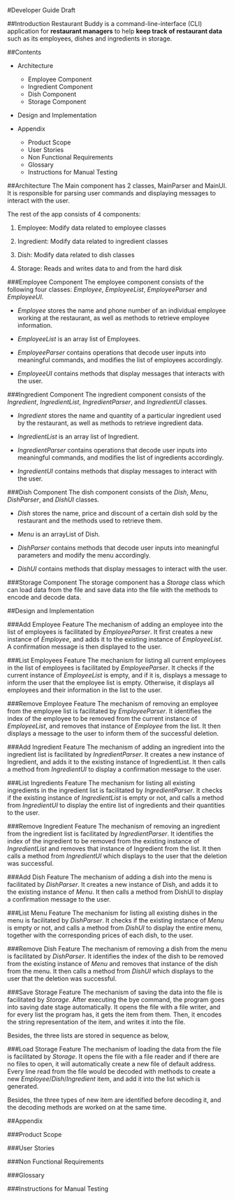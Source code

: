 #Developer Guide Draft

##Introduction
Restaurant Buddy is a command-line-interface (CLI) application for **restaurant managers** to 
help **keep track of restaurant data** such as its employees, dishes and ingredients in storage.

##Contents
* Architecture
  * Employee Component
  * Ingredient Component
  * Dish Component
  * Storage Component

* Design and Implementation
* Appendix
  * Product Scope
  * User Stories
  * Non Functional Requirements
  * Glossary
  * Instructions for Manual Testing



##Architecture
The Main component has 2 classes, MainParser and MainUI. It is responsible for parsing user commands and 
displaying messages to interact with the user.

The rest of the app consists of 4 components:  

1. Employee: Modify data related to employee classes  

2. Ingredient: Modify data related to ingredient classes  

3. Dish: Modify data related to dish classes  

4. Storage: Reads and writes data to and from the hard disk  

###Employee Component
The employee component consists of the following four classes: *Employee*, *EmployeeList*, *EmployeeParser* 
and *EmployeeUI*.

* *Employee* stores the name and phone number of an individual employee working at the restaurant, as well as methods 
to retrieve employee information.

* *EmployeeList* is an array list of Employees.

* *EmployeeParser* contains operations that decode user inputs into meaningful commands, and modifies the list of 
employees accordingly.

* *EmployeeUI* contains methods that display messages that interacts with the user.

###Ingredient Component
The ingredient component consists of the *Ingredient*, *IngredientList*, *IngredientParser*, and *IngredientUI* classes.  

* *Ingredient* stores the name and quantity of a particular ingredient used by the restaurant, as well as methods to 
retrieve ingredient data.  

* *IngredientList* is an array list of Ingredient.  

* *IngredientParser* contains operations that decode user inputs into meaningful commands, and modifies the list of 
ingredients accordingly.  

* *IngredientUI* contains methods that display messages to interact with the user.  

###Dish Component
The dish component consists of the *Dish*, *Menu*, *DishParser*, and *DishUI* classes.  

* *Dish* stores the name, price and discount of a certain dish sold by the restaurant and the methods used to retrieve 
them.

* *Menu* is an arrayList of Dish.

* *DishParser* contains methods that decode user inputs into meaningful parameters and modify the menu accordingly.  

* *DishUI* contains methods that display messages to interact with the user.  

###Storage Component
The storage component has a *Storage* class which can load data from the file and save data into the file with the 
methods to encode and decode data.  

##Design and Implementation  

###Add Employee Feature
The mechanism of adding an employee into the list of employees is facilitated by *EmployeeParser*. It first creates a 
new instance of *Employee*, and adds it to the existing instance of *EmployeeList*. A confirmation message is then 
displayed to the user.

###List Employees Feature
The mechanism for listing all current employees in the list of employees is facilitated by *EmployeeParser*. It checks 
if the current instance of *EmployeeList* is empty, and if it is, displays a message to inform the user that the 
employee list is empty. Otherwise, it displays all employees and their information in the list to the user.

###Remove Employee Feature
The mechanism of removing an employee from the employee list is facilitated by *EmployeeParser*. It identifies the 
index of the employee to be removed from the current instance of *EmployeeList*, and removes that instance of 
*Employee* from the list. It then displays a message to the user to inform them of the successful deletion.

###Add Ingredient Feature
The mechanism of adding an ingredient into the ingredient list is facilitated by *IngredientParser*. It creates a new 
instance of Ingredient, and adds it to the existing instance of IngredientList. It then calls a method from 
*IngredientUI* to display a confirmation message to the user.

###List Ingredients Feature
The mechanism for listing all existing ingredients in the ingredient list is facilitated by *IngredientParser*. It 
checks if the existing instance of *IngredientList* is empty or not, and calls a method from *IngredientUI* to 
display the entire list of ingredients and their quantities to the user.

###Remove Ingredient Feature
The mechanism of removing an ingredient from the ingredient list is facilitated by *IngredientParser*. It identifies 
the index of the ingredient to be removed from the existing instance of *IngredientList* and removes that instance of 
Ingredient from the list. It then calls a method from *IngredientUI* which displays to the user that the deletion was 
successful.

###Add Dish Feature
The mechanism of adding a dish into the menu is facilitated by *DishParser*. It creates a new instance of 
Dish, and adds it to the existing instance of *Menu*. It then calls a method from DishUI to display a confirmation 
message to the user.

###List Menu Feature
The mechanism for listing all existing dishes in the menu is facilitated by *DishParser*. It checks if the 
existing instance of *Menu* is empty or not, and calls a method from *DishUI* to display the entire menu, 
together with the corresponding prices of each dish, to the user.

###Remove Dish Feature
The mechanism of removing a dish from the menu is facilitated by *DishParser*. It identifies the index of the 
dish to be removed from the existing instance of *Menu* and removes that instance of the dish from the menu. 
It then calls a method from *DishUI* which displays to the user that the deletion was successful.

###Save Storage Feature
The mechanism of saving the data into the file is facilitated by *Storage*. After executing the bye command, the 
program goes into saving date stage automatically. It opens the file with a file writer, and for every list the program 
has, it gets the item from them. Then, it encodes the string representation of the item, and writes it into the file.   

Besides, the three lists are stored in sequence as below,

###Load Storage Feature
The mechanism of loading the data from the file is facilitated by *Storage*. It opens the file with a file reader and 
if there are no files to open, it will automatically create a new file of default address. Every line read from the 
file would be decoded with methods to create a new *Employee*/*Dish*/*Ingredient* item, and add it into the list which 
is generated.  

Besides, the three types of new item are identified before decoding it, and the decoding methods are worked on at the 
same time.

##Appendix

###Product Scope

###User Stories

###Non Functional Requirements

###Glossary

###Instructions for Manual Testing

